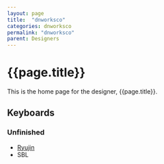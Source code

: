 ```yaml
---
layout: page
title:  "dnworksco"
categories: dnworksco
permalink: "dnworksco"
parent: Designers
---
```

# {{page.title}}

This is the home page for the designer, {{page.title}}.

## Keyboards

### Unfinished

- [Ryujin](/dnworksco/ryujin)
- SBL
